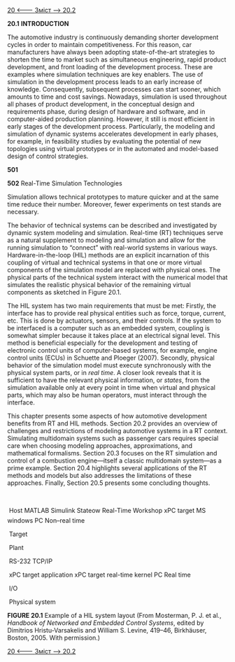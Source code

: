 [20 <--- ](20.md) [   Зміст   ](README.md) [--> 20.2](20_2.md)

**20.1**           **INTRODUCTION**

The automotive industry is continuously demanding shorter development cycles in order to maintain competitiveness. For this reason, car manufacturers have always been adopting state-of-the-art strategies to shorten the time to market such as simultaneous engineering, rapid product development, and front loading of the development process. These are examples where simulation techniques are key enablers. The use of simulation in the development process leads to an early increase of knowledge. Consequently, subsequent processes can start sooner, which amounts to time and cost savings. Nowadays, simulation is used throughout all phases of product development, in the conceptual design and requirements phase, during design of hardware and software, and in computer-aided production planning. However, it still is most efficient in early stages of the development process. Particularly, the modeling and simulation of dynamic systems accelerates development in early phases, for example, in feasibility studies by evaluating the potential of new topologies using virtual prototypes or in the automated and model-based design of control strategies.

**501**



**502**                             Real-Time Simulation Technologies

 

Simulation allows technical prototypes to mature quicker and at the same time reduce their number. Moreover, fewer experiments on test stands are necessary.

The behavior of technical systems can be described and investigated by dynamic system modeling and simulation. Real-time (RT) techniques serve as a natural supplement to modeling and simulation and allow for the running simulation to “connect” with real-world systems in various ways. Hardware-in-the-loop (HIL) methods are an explicit incarnation of this coupling of virtual and technical systems in that one or more virtual components of the simulation model are replaced with physical ones. The physical parts of the technical system interact with the numerical model that simulates the realistic physical behavior of the remaining virtual components as sketched in Figure 20.1.

The HIL system has two main requirements that must be met: Firstly, the interface has to provide real physical entities such as force, torque, current, etc. This is done by actuators, sensors, and their controls. If the system to be interfaced is a computer such as an embedded system, coupling is somewhat simpler because it takes place at an electrical signal level. This method is beneficial especially for the development and testing of electronic control units of computer-based systems, for example, engine control units (ECUs) in Schuette and Ploeger (2007). Secondly, physical behavior of the simulation model must execute synchronously with the physical system parts, or in *real time*. A closer look reveals that it is sufficient to have the relevant physical information, or *states*, from the simulation available only at every point in time when virtual and physical parts, which may also be human operators, must interact through the interface.

This chapter presents some aspects of how automotive development benefits from RT and HIL methods. Section 20.2 provides an overview of challenges and restrictions of modeling automotive systems in a RT context. Simulating multidomain systems such as passenger cars requires special care when choosing modeling approaches, approximations, and mathematical formalisms. Section 20.3 focuses on the RT simulation and control of a combustion engine—itself a classic multidomain system—as a prime example. Section 20.4 highlights several applications of the RT methods and models but also addresses the limitations of these approaches. Finally, Section 20.5 presents some concluding thoughts.

 

​                                                                                           

​            Host      MATLAB      Simulink Stateow Real-Time Workshop xPC target      MS windows PC      Non–real time            

​            Target            

​            Plant            

​            RS-232      TCP/IP            

​            xPC target application      xPC target real-time kernel      PC      Real time            

​            I/O            

​            Physical system            







 

**FIGURE 20.1** Example of a HIL system layout (From Mosterman, P. J. et al., *Handbook of Networked and Embedded Control Systems*, edited by Dimitrios Hristu-Varsakelis and William S. Levine, 419–46, Birkhäuser, Boston, 2005. With permission.)

[20 <--- ](20.md) [   Зміст   ](README.md) [--> 20.2](20_2.md)